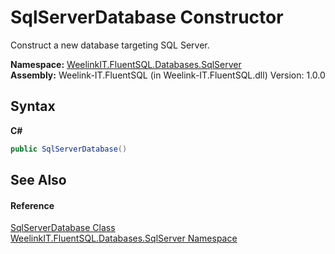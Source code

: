 # SqlServerDatabase Constructor 
 

Construct a new database targeting SQL Server.

**Namespace:**&nbsp;<a href="72a31659-a5f4-4466-65ad-db3b93c76719">WeelinkIT.FluentSQL.Databases.SqlServer</a><br />**Assembly:**&nbsp;Weelink-IT.FluentSQL (in Weelink-IT.FluentSQL.dll) Version: 1.0.0

## Syntax

**C#**<br />
``` C#
public SqlServerDatabase()
```


## See Also


#### Reference
<a href="2b7b81c2-1b00-3bf3-ee55-1ff48f1de2f9">SqlServerDatabase Class</a><br /><a href="72a31659-a5f4-4466-65ad-db3b93c76719">WeelinkIT.FluentSQL.Databases.SqlServer Namespace</a><br />